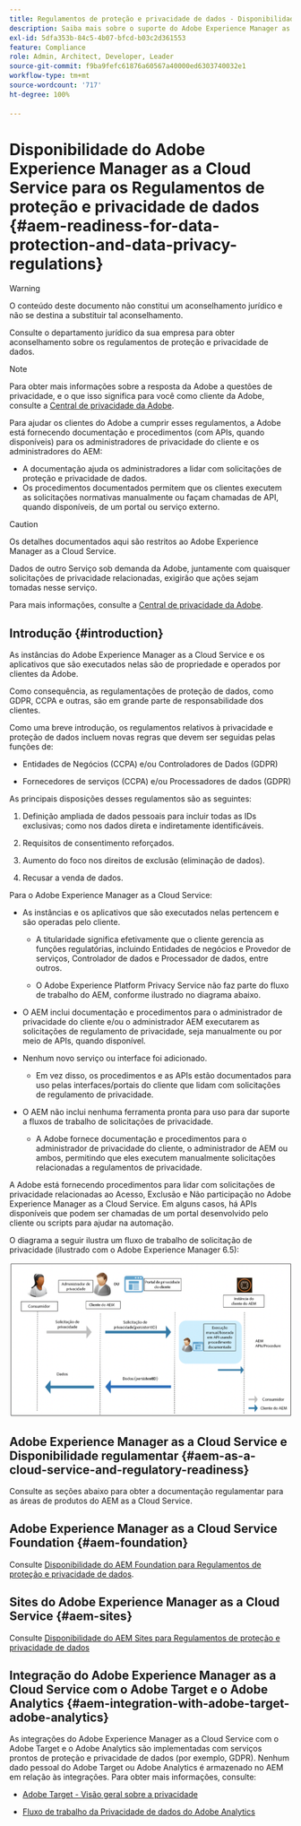 ```yaml
---
title: Regulamentos de proteção e privacidade de dados - Disponibilidade do Adobe Experience Manager as a Cloud Service
description: Saiba mais sobre o suporte do Adobe Experience Manager as a Cloud Service para os vários Regulamentos de proteção e privacidade de dados e como estar em conformidade ao implementar um novo projeto do AEM as a Cloud Service. Esses regulamentos incluem o Regulamento Geral sobre a Proteção de Dados da UE (GDPR), a Lei de Privacidade do Consumidor da Califórnia.
exl-id: 5dfa353b-84c5-4b07-bfcd-b03c2d361553
feature: Compliance
role: Admin, Architect, Developer, Leader
source-git-commit: f9ba9fefc61876a60567a40000ed6303740032e1
workflow-type: tm+mt
source-wordcount: '717'
ht-degree: 100%

---
```


# Disponibilidade do Adobe Experience Manager as a Cloud Service para os Regulamentos de proteção e privacidade de dados {#aem-readiness-for-data-protection-and-data-privacy-regulations}

>[!WARNING]
>
>O conteúdo deste documento não constitui um aconselhamento jurídico e não se destina a substituir tal aconselhamento.
>
>Consulte o departamento jurídico da sua empresa para obter aconselhamento sobre os regulamentos de proteção e privacidade de dados.

>[!NOTE]
>
>Para obter mais informações sobre a resposta da Adobe a questões de privacidade, e o que isso significa para você como cliente da Adobe, consulte a [Central de privacidade da Adobe](https://www.adobe.com/br/privacy.html).

Para ajudar os clientes do Adobe a cumprir esses regulamentos, a Adobe está fornecendo documentação e procedimentos (com APIs, quando disponíveis) para os administradores de privacidade do cliente e os administradores do AEM:

* A documentação ajuda os administradores a lidar com solicitações de proteção e privacidade de dados.
* Os procedimentos documentados permitem que os clientes executem as solicitações normativas manualmente ou façam chamadas de API, quando disponíveis, de um portal ou serviço externo.

>[!CAUTION]
>
>Os detalhes documentados aqui são restritos ao Adobe Experience Manager as a Cloud Service.
>
>Dados de outro Serviço sob demanda da Adobe, juntamente com quaisquer solicitações de privacidade relacionadas, exigirão que ações sejam tomadas nesse serviço.
>
>Para mais informações, consulte a [Central de privacidade da Adobe](https://www.adobe.com/br/privacy.html).

## Introdução {#introduction}

As instâncias do Adobe Experience Manager as a Cloud Service e os aplicativos que são executados nelas são de propriedade e operados por clientes da Adobe.

Como consequência, as regulamentações de proteção de dados, como GDPR, CCPA e outras, são em grande parte de responsabilidade dos clientes.

Como uma breve introdução, os regulamentos relativos à privacidade e proteção de dados incluem novas regras que devem ser seguidas pelas funções de:

* Entidades de Negócios (CCPA) e/ou Controladores de Dados (GDPR)

* Fornecedores de serviços (CCPA) e/ou Processadores de dados (GDPR)

As principais disposições desses regulamentos são as seguintes:

1. Definição ampliada de dados pessoais para incluir todas as IDs exclusivas; como nos dados direta e indiretamente identificáveis.

2. Requisitos de consentimento reforçados.

3. Aumento do foco nos direitos de exclusão (eliminação de dados).

4. Recusar a venda de dados.

Para o Adobe Experience Manager as a Cloud Service:

* As instâncias e os aplicativos que são executados nelas pertencem e são operadas pelo cliente.

   * A titularidade significa efetivamente que o cliente gerencia as funções regulatórias, incluindo Entidades de negócios e Provedor de serviços, Controlador de dados e Processador de dados, entre outros.

   * O Adobe Experience Platform Privacy Service não faz parte do fluxo de trabalho do AEM, conforme ilustrado no diagrama abaixo.

* O AEM inclui documentação e procedimentos para o administrador de privacidade do cliente e/ou o administrador AEM executarem as solicitações de regulamento de privacidade, seja manualmente ou por meio de APIs, quando disponível.

* Nenhum novo serviço ou interface foi adicionado.

   * Em vez disso, os procedimentos e as APIs estão documentados para uso pelas interfaces/portais do cliente que lidam com solicitações de regulamento de privacidade.

* O AEM não inclui nenhuma ferramenta pronta para uso para dar suporte a fluxos de trabalho de solicitações de privacidade.

   * A Adobe fornece documentação e procedimentos para o administrador de privacidade do cliente, o administrador de AEM ou ambos, permitindo que eles executem manualmente solicitações relacionadas a regulamentos de privacidade.

A Adobe está fornecendo procedimentos para lidar com solicitações de privacidade relacionadas ao Acesso, Exclusão e Não participação no Adobe Experience Manager as a Cloud Service. Em alguns casos, há APIs disponíveis que podem ser chamadas de um portal desenvolvido pelo cliente ou scripts para ajudar na automação.

O diagrama a seguir ilustra um fluxo de trabalho de solicitação de privacidade (ilustrado com o Adobe Experience Manager 6.5):

![Proteção e privacidade de dados](assets/data-protection-and-privacy-01.png)

## Adobe Experience Manager as a Cloud Service e Disponibilidade regulamentar {#aem-as-a-cloud-service-and-regulatory-readiness}

Consulte as seções abaixo para obter a documentação regulamentar para as áreas de produtos do AEM as a Cloud Service.

## Adobe Experience Manager as a Cloud Service Foundation {#aem-foundation}

Consulte [Disponibilidade do AEM Foundation para Regulamentos de proteção e privacidade de dados](/help/compliance/data-privacy-and-protection-readiness/foundation-readiness.md).

## Sites do Adobe Experience Manager as a Cloud Service {#aem-sites}

Consulte [Disponibilidade do AEM Sites para Regulamentos de proteção e privacidade de dados](/help/compliance/data-privacy-and-protection-readiness/sites-readiness.md)

## Integração do Adobe Experience Manager as a Cloud Service com o Adobe Target e o Adobe Analytics {#aem-integration-with-adobe-target-adobe-analytics}

As integrações do Adobe Experience Manager as a Cloud Service com o Adobe Target e o Adobe Analytics são implementadas com serviços prontos de proteção e privacidade de dados (por exemplo, GDPR). Nenhum dado pessoal do Adobe Target ou Adobe Analytics é armazenado no AEM em relação às integrações.
Para obter mais informações, consulte:

* [Adobe Target - Visão geral sobre a privacidade](https://experienceleague.adobe.com/docs/target-dev/developer/implementation/privacy/cmp-privacy-and-general-data-protection-regulation.html)

* [Fluxo de trabalho da Privacidade de dados do Adobe Analytics](https://experienceleague.adobe.com/docs/analytics/admin/admin-tools/data-governance/an-gdpr-workflow.html?lang=pt-BR)
